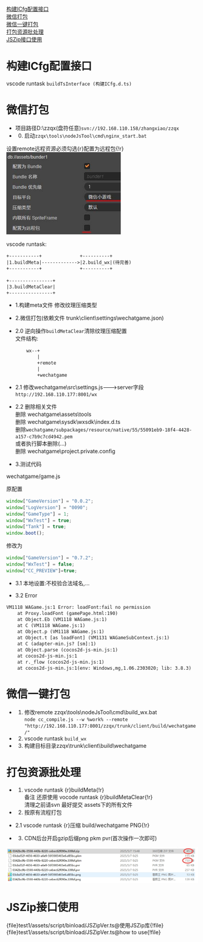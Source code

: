 [构建ICfg配置接口](#构建ICfg配置接口)  
[微信打包](#微信打包)  
[微信一键打包](#微信一键打包)  
[打包资源批处理](#打包资源批处理)  
[JSZip接口使用](#JSZip接口使用)  

# 构建ICfg配置接口
vscode runtask `buildTsInterface (构建ICfg.d.ts)`

# 微信打包 
* 项目路径D:\zzqx(盘符任意)`svn://192.168.110.158/zhangxiao/zzqx`
* 0. 启动`zzqx\tools\nodeJsTool\cmd\nginx_start.bat`  

设置remote远程资源必须勾选{r}配置为远程包{!r}  
![](doc/3.jpg)

vscode runtask:

    +-----------+              +----------+
    |1.buildMeta|------------->|2.build_wx|(待完善)
    +-----------+              +----------+
    
    +----------------+
    |3.buildMetaClear|
    +----------------+

* 1.构建meta文件 修改纹理压缩类型  

* 2.微信打包(依赖文件 trunk\client\settings\wechatgame.json)  

   
* 2.0 逆向操作`buildMetaClear`清除纹理压缩配置    
    文件结构:
    ```
        wx--+
            |
            +remote
            |
            +wechatgame
    ```
* 2.1 修改wechatgame\src\settings.js--->server字段`http://192.168.110.177:8001/wx`  

* 2.2 删除相关文件  
删除 wechatgame\assets\tools  
删除 wechatgame\sysdk\wxsdk\index.d.ts  
删除`wechatgame/subpackages/resource/native/55/55091eb9-18f4-4428-a157-c7b9c7cd4942.pem`  
或者执行脚本删除(...)  
删除 wechatgame\project.private.config

* 3.测试代码

wechatgame/game.js

原配置
```js
window["GameVersion"] = "0.0.2";
window["LogVersion"] = "0090";
window["GameType"] = 1;
window["WxTest"] = true;
window["Tank"] = true;
window.boot();
```
修改为
```js
window["GameVersion"] = "0.7.2";
window["WxTest"] = false;
window["CC_PREVIEW"]=true;
```

* 3.1 本地设置:不校验合法域名,...  


* 3.2 Error

```
VM1118 WAGame.js:1 Error: loadFont:fail no permission
    at Proxy.loadFont (gamePage.html:190)
    at Object.Eb (VM1118 WAGame.js:1)
    at C (VM1118 WAGame.js:1)
    at Object.p (VM1118 WAGame.js:1)
    at Object.t [as loadFont] (VM1131 WAGameSubContext.js:1)
    at C (adapter-min.js? [sm]:1)
    at Object.parse (cocos2d-js-min.js:1)
    at cocos2d-js-min.js:1
    at r._flow (cocos2d-js-min.js:1)
    at cocos2d-js-min.js:1(env: Windows,mg,1.06.2303020; lib: 3.8.3)
```

# 微信一键打包

* 1. 修改remote
zzqx\tools\nodeJsTool\cmd\build_wx.bat  
`
node cc_compile.js --w %work% --remote "http://192.168.110.177:8001/zzqx/trunk/client/build/wechatgame/"
`

* 2. vscode runtask `build_wx`  

* 3. 构建目标目录zzqx\trunk\client\build\wechatgame


# 打包资源批处理

* 1. vscode runtask {r}buildMeta{!r}  
    备注 还原使用 vocode runtask {r}buildMetaClear{!r}  
    清理之前请svn 最好提交 assets下的所有文件  

* 2. 按原有流程打包

* 2.1 vscode runtask {r}压缩 build/wechatgame PNG{!r}

* 3. CDN后台开启gzip后缀png pkm pvr(首次操作一次即可)  



![](doc/3.png)

# JSZip接口使用
{file}test1/assets/script/binload/JSZipVer.ts@使用JSZip库{!file}
{file}test1/assets/script/binload/JSZipVer.ts@how to use{!file}